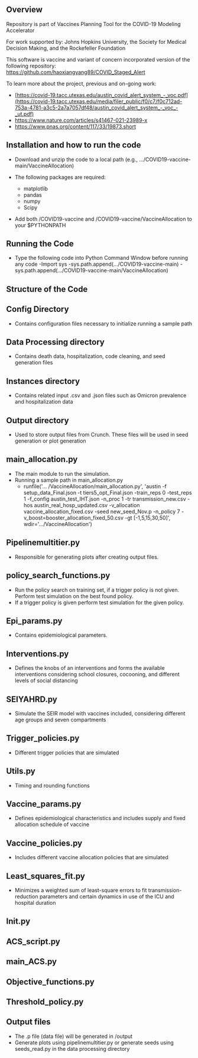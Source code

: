 ## Overview
Repository is part of Vaccines Planning Tool for the COVID-19 Modeling Accelerator

For work supported by: Johns Hopkins University, the Society for Medical Decision Making, and the Rockefeller Foundation

This software is vaccine and variant of concern incorporated version of the following repository: https://github.com/haoxiangyang89/COVID_Staged_Alert

To learn more about the project, previous and on-going work:
- [https://covid-19.tacc.utexas.edu/austin_covid_alert_system_-_voc.pdf](https://covid-19.tacc.utexas.edu/media/filer_public/f0/c7/f0c712ad-753a-4781-a3c5-2a7a7057df48/austin_covid_alert_system_-_voc_-_ut.pdf)
- https://www.nature.com/articles/s41467-021-23989-x
- https://www.pnas.org/content/117/33/19873.short

## Installation and how to run the code

- Download and unzip the code to a local path (e.g., .../COVID19-vaccine-main/VaccineAllocation)

- The following packages are required:
  - matplotlib
  - pandas
  - numpy
  - Scipy

- Add both /COVID19-vaccine and /COVID19-vaccine/VaccineAllocation to your $PYTHONPATH

## Running the Code
- Type the following code into Python Command Window before running any code 
  -Import sys 
  -sys.path.append(.../COVID19-vaccine-main)
  -sys.path.append(.../COVID19-vaccine-main/VaccineAllocation)

## Structure of the Code

## Config Directory 
- Contains configuration files necessary to initialize running a sample path

## Data Processing directory 
- Contains death data, hospitalization, code cleaning, and seed generation files 

## Instances directory
- Contains related input .csv and .json files such as Omicron prevalence and hospitalization data 

## Output directory
- Used to store output files from Crunch. These files will be used in seed generation or plot generation

## main_allocation.py
- The main module to run the simulation.
- Running a sample path in main_allocation.py
  -  runfile('... /VaccineAllocation/main_allocation.py', 'austin -f setup_data_Final.json -t tiers5_opt_Final.json -train_reps 0 -test_reps 1 -f_config austin_test_IHT.json -n_proc 1 -tr transmission_new.csv -hos austin_real_hosp_updated.csv  -v_allocation vaccine_allocation_fixed.csv  -seed new_seed_Nov.p -n_policy 7  -v_boost=booster_allocation_fixed_50.csv -gt [-1,5,15,30,50]', wdir='.../VaccineAllocation')


## Pipelinemultitier.py
- Responsible for generating plots after creating output files.

## policy_search_functions.py

- Run the policy search on training set, if a trigger policy is not given. 
Perform test simulation on the best found policy.
- If a trigger policy is given perform test simulation for the given policy.

## Epi_params.py
- Contains epidemiological parameters.

## Interventions.py
- Defines the knobs of an interventions and forms the available interventions considering school closures, cocooning, and different levels of social distancing

## SEIYAHRD.py
- Simulate the SEIR model with vaccines included, considering different age groups and seven compartments

## Trigger_policies.py
- Different trigger policies that are simulated

## Utils.py
- Timing and rounding functions

## Vaccine_params.py
- Defines epidemiological characteristics and includes supply and fixed allocation schedule of vaccine 

## Vaccine_policies.py
- Includes different vaccine allocation policies that are simulated 

## Least_squares_fit.py
-  Minimizes a weighted sum of least-square errors to fit transmission-reduction parameters and certain dynamics in use of the ICU and hospital duration

## Init.py

## ACS_script.py

## main_ACS.py

## Objective_functions.py

## Threshold_policy.py

## Output files
- The .p file (data file) will be generated in /output 
- Generate plots using pipelinemultitier.py or generate seeds using seeds_read.py in the data processing directory
